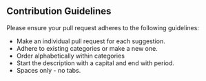 ## Contribution Guidelines
Please ensure your pull request adheres to the following guidelines:

- Make an individual pull request for each suggestion.
- Adhere to existing categories or make a new one.
- Order alphabetically within categories
- Start the description with a capital and end with period.
- Spaces only - no tabs.
